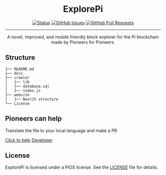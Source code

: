 <h1 align="center">ExplorePi</h3>

<div align="center">

[![Status](https://img.shields.io/badge/status-active-success.svg)]()
[![GitHub Issues](https://img.shields.io/github/issues/pi-apps/ExplorePi.svg)](https://github.com/pi-apps/ExplorePi/issues)
[![GitHub Pull Requests](https://img.shields.io/github/issues-pr/pi-apps/ExplorePi.svg)](https://github.com/pi-apps/ExplorePi/pulls)

</div>

---

<p align="center"> A novel, improved, and mobile friendly block explorer for the Pi blockchain made by Pioneers for Pioneers.
    <br> 
</p>

## Structure

```
├── README.md
├── docs
├── crawler
│   ├── lib
│   ├── database.sql
│   ├── index.js
├── website
│   ├── NextJS structure
└── License
```

## Pioneers can help
Translate the file to your local language and make a PR

[Click to help](https://github.com/pi-apps/ExplorePi/tree/main/website/locales)
[Developer](github.com/CybrOlli3/)
## License

ExplorePi is licensed under a PiOS license. See the
[LICENSE](https://github.com/pi-apps/PiOS/blob/main/LICENSE) file
for details.
